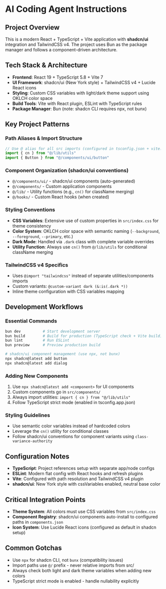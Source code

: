 # AI Coding Agent Instructions

## Project Overview
This is a modern React + TypeScript + Vite application with **shadcn/ui** integration and TailwindCSS v4. The project uses Bun as the package manager and follows a component-driven architecture.

## Tech Stack & Architecture
- **Frontend**: React 19 + TypeScript 5.8 + Vite 7
- **UI Framework**: shadcn/ui (New York style) + TailwindCSS v4 + Lucide React icons
- **Styling**: Custom CSS variables with light/dark theme support using OKLCH color space
- **Build Tools**: Vite with React plugin, ESLint with TypeScript rules
- **Package Manager**: Bun (note: shadcn CLI requires npx, not bunx)

## Key Project Patterns

### Path Aliases & Import Structure
```typescript
// Use @ alias for all src imports (configured in tsconfig.json + vite.config.ts)
import { cn } from "@/lib/utils"
import { Button } from "@/components/ui/button"
```

### Component Organization (shadcn/ui conventions)
- `@/components/ui/` - shadcn/ui components (auto-generated)
- `@/components/` - Custom application components  
- `@/lib/` - Utility functions (e.g., `cn()` for className merging)
- `@/hooks/` - Custom React hooks (when created)

### Styling Conventions
- **CSS Variables**: Extensive use of custom properties in `src/index.css` for theme consistency
- **Color System**: OKLCH color space with semantic naming (`--background`, `--foreground`, `--primary`, etc.)
- **Dark Mode**: Handled via `.dark` class with complete variable overrides
- **Utility Function**: Always use `cn()` from `@/lib/utils` for conditional className merging

### TailwindCSS v4 Specifics
- Uses `@import "tailwindcss"` instead of separate utilities/components imports
- Custom variants: `@custom-variant dark (&:is(.dark *))`
- Inline theme configuration with CSS variables mapping

## Development Workflows

### Essential Commands
```bash
bun dev          # Start development server
bun build        # Build for production (TypeScript check + Vite build)
bun lint         # Run ESLint
bun preview      # Preview production build

# shadcn/ui component management (use npx, not bunx)
npx shadcn@latest add button
npx shadcn@latest add dialog
```

### Adding New Components
1. Use `npx shadcn@latest add <component>` for UI components
2. Custom components go in `src/components/`
3. Always import utilities: `import { cn } from "@/lib/utils"`
4. Follow TypeScript strict mode (enabled in tsconfig.app.json)

### Styling Guidelines
- Use semantic color variables instead of hardcoded colors
- Leverage the `cn()` utility for conditional classes
- Follow shadcn/ui conventions for component variants using `class-variance-authority`

## Configuration Notes
- **TypeScript**: Project references setup with separate app/node configs
- **ESLint**: Modern flat config with React hooks and refresh plugins
- **Vite**: Configured with path resolution and TailwindCSS v4 plugin
- **shadcn/ui**: New York style with cssVariables enabled, neutral base color

## Critical Integration Points
- **Theme System**: All colors must use CSS variables from `src/index.css`
- **Component Registry**: shadcn/ui components auto-install to configured paths in `components.json`
- **Icon System**: Use Lucide React icons (configured as default in shadcn setup)

## Common Gotchas
- Use `npx` for shadcn CLI, not `bunx` (compatibility issues)
- Import paths use `@/` prefix - never relative imports from src/
- Always check both light and dark theme variables when adding new colors
- TypeScript strict mode is enabled - handle nullability explicitly